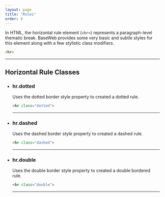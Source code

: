 ```yaml
---
layout: page
title: "Rules"
order: 8
---
```


In HTML, the horizontal rule element (`<hr>`) represents a paragraph-level thematic break. BaseWeb provides some very basic and subtle styles for this element along with a few stylistic class modifiers.

```html
<hr>
```

<div class="demo">
  <hr>
</div>

## Horizontal Rule Classes

<ul class="list list-docs">

<li markdown="1">

### hr.dotted

Uses the dotted border style property to created a dotted rule.

```html
<hr class="dotted">
```

<div class="demo">
  <hr class="dotted">
</div>

</li>

<li markdown="1">

### hr.dashed

Uses the dashed border style property to created a dashed rule.

```html
<hr class="dashed">
```

<div class="demo">
  <hr class="dashed">
</div>

</li>

<li markdown="1">

### hr.double

Uses the double border style property to created a double bordered rule.

```html
<hr class="double">
```

<div class="demo">
  <hr class="double">
</div>

</li>

</ul>
